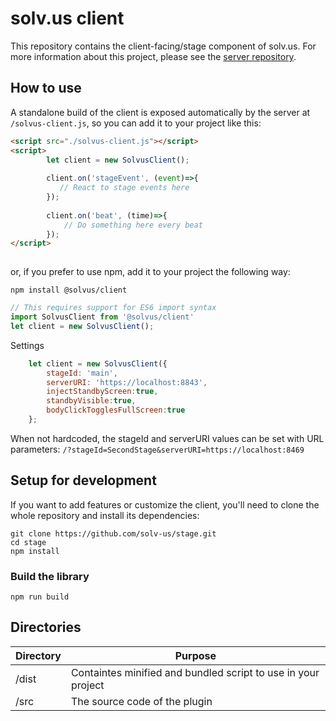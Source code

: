 # solv.us client
This repository contains the client-facing/stage component of solv.us. For more information about this project, please see the [server repository](https://github.com/solv-us/server).

## How to use
A standalone build of the client is exposed automatically by the server at ```/solvus-client.js```, so you can add it to your project like this:

```html
<script src="./solvus-client.js"></script>
<script>
        let client = new SolvusClient();
        
        client.on('stageEvent', (event)=>{
           // React to stage events here
        });
        
        client.on('beat', (time)=>{
            // Do something here every beat
        });
</script>
        
```

or, if you prefer to use npm, add it to your project the following way:

```
npm install @solvus/client
```
```js
// This requires support for ES6 import syntax
import SolvusClient from '@solvus/client'
let client = new SolvusClient();
```

Settings
```js
    let client = new SolvusClient({
        stageId: 'main',
        serverURI: 'https://localhost:8843',
        injectStandbyScreen:true,
        standbyVisible:true,
        bodyClickTogglesFullScreen:true
    };
```
When not hardcoded, the stageId and serverURI values can be set with URL parameters:
```/?stageId=SecondStage&serverURI=https://localhost:8469```

## Setup for development
If you want to add features or customize the client, you'll need to clone the whole repository and install its dependencies:

```
git clone https://github.com/solv-us/stage.git
cd stage
npm install
```

### Build the library
```
npm run build
```


## Directories

| Directory         | Purpose                                                              |
|-------------------|----------------------------------------------------------------------|
| /dist             | Containtes minified and bundled script to use in your project        |
| /src              | The source code of the plugin                                        |
